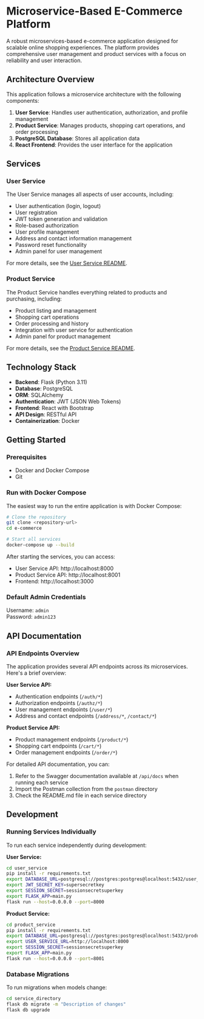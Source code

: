 # Microservice-Based E-Commerce Platform

A robust microservices-based e-commerce application designed for scalable online shopping experiences. The platform provides comprehensive user management and product services with a focus on reliability and user interaction.

## Architecture Overview

This application follows a microservice architecture with the following components:

1. **User Service**: Handles user authentication, authorization, and profile management
2. **Product Service**: Manages products, shopping cart operations, and order processing
3. **PostgreSQL Database**: Stores all application data
4. **React Frontend**: Provides the user interface for the application

## Services

### User Service

The User Service manages all aspects of user accounts, including:

- User authentication (login, logout)
- User registration
- JWT token generation and validation
- Role-based authorization
- User profile management
- Address and contact information management
- Password reset functionality
- Admin panel for user management

For more details, see the [User Service README](./user_service/README.md).

### Product Service

The Product Service handles everything related to products and purchasing, including:

- Product listing and management
- Shopping cart operations
- Order processing and history
- Integration with user service for authentication
- Admin panel for product management

For more details, see the [Product Service README](./product_service/README.md).

## Technology Stack

- **Backend**: Flask (Python 3.11)
- **Database**: PostgreSQL
- **ORM**: SQLAlchemy
- **Authentication**: JWT (JSON Web Tokens)
- **Frontend**: React with Bootstrap
- **API Design**: RESTful API
- **Containerization**: Docker

## Getting Started

### Prerequisites

- Docker and Docker Compose
- Git

### Run with Docker Compose

The easiest way to run the entire application is with Docker Compose:

```bash
# Clone the repository
git clone <repository-url>
cd e-commerce

# Start all services
docker-compose up --build
```

After starting the services, you can access:
- User Service API: http://localhost:8000
- Product Service API: http://localhost:8001
- Frontend: http://localhost:3000

### Default Admin Credentials

Username: `admin`  
Password: `admin123`

## API Documentation

### API Endpoints Overview

The application provides several API endpoints across its microservices. Here's a brief overview:

**User Service API:**
- Authentication endpoints (`/auth/*`) 
- Authorization endpoints (`/authz/*`)
- User management endpoints (`/user/*`)
- Address and contact endpoints (`/address/*`, `/contact/*`)

**Product Service API:**
- Product management endpoints (`/product/*`)
- Shopping cart endpoints (`/cart/*`)
- Order management endpoints (`/order/*`)

For detailed API documentation, you can:
1. Refer to the Swagger documentation available at `/api/docs` when running each service
2. Import the Postman collection from the `postman` directory
3. Check the README.md file in each service directory

## Development

### Running Services Individually

To run each service independently during development:

**User Service:**
```bash
cd user_service
pip install -r requirements.txt
export DATABASE_URL=postgresql://postgres:postgres@localhost:5432/user_service
export JWT_SECRET_KEY=supersecretkey
export SESSION_SECRET=sessionsecretsuperkey
export FLASK_APP=main.py
flask run --host=0.0.0.0 --port=8000
```

**Product Service:**
```bash
cd product_service
pip install -r requirements.txt
export DATABASE_URL=postgresql://postgres:postgres@localhost:5432/product_service
export USER_SERVICE_URL=http://localhost:8000
export SESSION_SECRET=sessionsecretsuperkey
export FLASK_APP=main.py
flask run --host=0.0.0.0 --port=8001
```

### Database Migrations

To run migrations when models change:

```bash
cd service_directory
flask db migrate -m "Description of changes"
flask db upgrade
```
